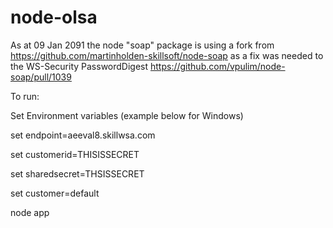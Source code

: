 ﻿# node-olsa

As at 09 Jan 2091 the node "soap" package is using a fork from https://github.com/martinholden-skillsoft/node-soap as a fix was needed to the WS-Security PasswordDigest https://github.com/vpulim/node-soap/pull/1039

To run:

Set Environment variables (example below for Windows)

set endpoint=aeeval8.skillwsa.com

set customerid=THISISSECRET

set sharedsecret=THSISSECRET

set customer=default

node app
